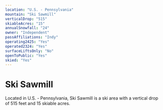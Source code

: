 ```yaml
---
location: "U.S. - Pennsylvania"
mountain: "Ski Sawmill"
verticalDrop: "515"
skiableAcres: "15"
annualSnowfall: "24"
owner: "Independent"
passAffiliations: "Indy"
operating2425: "Yes"
operated2324: "Yes"
surfaceLiftsOnly: "No"
openToPublic: "Yes"
skied: "Yes"
---
```


# Ski Sawmill

Located in U.S. - Pennsylvania, Ski Sawmill is a ski area with a vertical drop of 515 feet and 15 skiable acres.